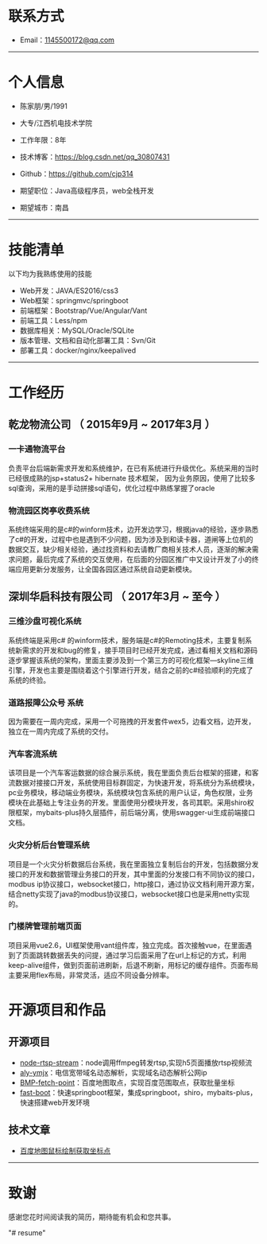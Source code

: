 
# 联系方式

- Email：1145500172@qq.com 

---

# 个人信息

 - 陈家朋/男/1991
 - 大专/江西机电技术学院 
 - 工作年限：8年
 - 技术博客：https://blog.csdn.net/qq_30807431
 - Github：https://github.com/cjp314 

 - 期望职位：Java高级程序员，web全栈开发
 - 期望城市：南昌

---
# 技能清单

以下均为我熟练使用的技能

- Web开发：JAVA/ES2016/css3
- Web框架：springmvc/springboot
- 前端框架：Bootstrap/Vue/Angular/Vant
- 前端工具：Less/npm
- 数据库相关：MySQL/Oracle/SQLite
- 版本管理、文档和自动化部署工具：Svn/Git
- 部署工具：docker/nginx/keepalived

---
# 工作经历

## 乾龙物流公司 （ 2015年9月 ~ 2017年3月 ）

### 一卡通物流平台 
负责平台后端新需求开发和系统维护，在已有系统进行升级优化。系统采用的当时已经很成熟的jsp+status2+ hibernate 技术框架， 因为业务原因，使用了比较多sql查询，采用的是手动拼接sql语句，优化过程中熟练掌握了oracle 


### 物流园区岗亭收费系统 
系统终端采用的是c#的winform技术，边开发边学习，根据java的经验，逐步熟悉了c#的开发，过程中也是遇到不少问题，因为涉及到和读卡器，道闸等上位机的数据交互，缺少相关经验，通过找资料和去请教厂商相关技术人员，逐渐的解决需求问题，最后完成了系统的交互使用，在后面的分园区推广中又设计开发了小的终端应用更新分发服务，让全国各园区通过系统自动更新模块。



## 深圳华启科技有限公司 （ 2017年3月 ~ 至今 ）

### 三维沙盘可视化系统 
系统终端是采用c# 的winform技术，服务端是c#的Remoting技术，主要复制系统新需求的开发和bug的修复，接手项目时已经开发完成，通过看相关文档和源码逐步掌握该系统的架构，里面主要涉及到一个第三方的可视化框架—skyline三维引擎，开发也主要是围绕着这个引擎进行开发，结合之前的c#经验顺利的完成了系统的终验。


### 道路报障公众号 系统
因为需要在一周内完成，采用一个可拖拽的开发套件wex5，边看文档，边开发，独立在一周内完成了系统的交付。


### 汽车客流系统
该项目是一个汽车客运数据的综合展示系统，我在里面负责后台框架的搭建，和客流数据对接接口开发，系统使用目标群固定，为快速开发，将系统分为系统模块，pc业务模块，移动端业务模块，系统模块包含系统的用户认证，角色权限，业务模块在此基础上专注业务的开发。里面使用分模块开发，各司其职。采用shiro权限框架，mybaits-plus持久层插件，前后端分离，使用swagger-ui生成前端接口文档。


### 火灾分析后台管理系统
项目是一个火灾分析数据后台系统，我在里面独立复制后台的开发，包括数据分发接口的开发和数据管理业务接口的开发，其中里面的分发接口有不同协议的接口，modbus ip协议接口，websocket接口，http接口，通过协议文档利用开源方案，结合netty实现了java的modbus协议接口，websocket接口也是采用netty实现的。

### 门楼牌管理前端页面
项目采用vue2.6，UI框架使用vant组件库，独立完成。首次接触vue，在里面遇到了页面跳转数据丢失的问提，通过学习后面采用了在url上标记的方式，利用keep-alive组件，做到页面前进刷新，后退不刷新，用标记的缓存组件。页面布局主要采用flex布局，非常灵活，适应不同设备分辨率。
# 开源项目和作品

## 开源项目

 - [node-rtsp-stream](https://github.com/cjp314/node-rtsp-stream)：node调用ffmpeg转发rtsp,实现h5页面播放rtsp视频流 
 - [aly-ymjx](https://github.com/cjp314/aly-ymjx)：电信宽带域名动态解析，实现域名动态解析公网ip
 - [BMP-fetch-point](https://github.com/cjp314/BMP-fetch-point)：百度地图取点，实现百度范围取点，获取批量坐标
 - [fast-boot](https://github.com/cjp314/fast-boot)：快速springboot框架，集成springboot，shiro，mybaits-plus，快速搭建web开发环境

## 技术文章

- [百度地图鼠标绘制获取坐标点](https://blog.csdn.net/qq_30807431/article/details/102942006)

---

# 致谢
感谢您花时间阅读我的简历，期待能有机会和您共事。

"# resume" 
